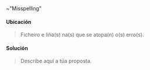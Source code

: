  ~"Misspelling"

#### Ubicación

> Ficheiro e liña(s) na(s) que se atopa(n) o(s) erro(s).

#### Solución

> Describe aquí a túa proposta.

